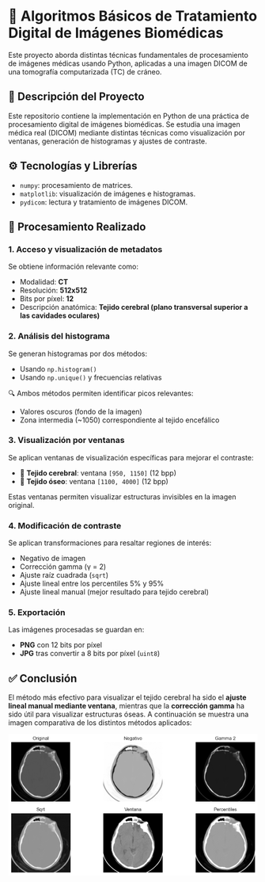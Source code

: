 # 🧠 Algoritmos Básicos de Tratamiento Digital de Imágenes Biomédicas

Este proyecto aborda distintas técnicas fundamentales de procesamiento de imágenes médicas usando Python, aplicadas a una imagen DICOM de una tomografía computarizada (TC) de cráneo.

## 🧾 Descripción del Proyecto

Este repositorio contiene la implementación en Python de una práctica de procesamiento digital de imágenes biomédicas. Se estudia una imagen médica real (DICOM) mediante distintas técnicas como visualización por ventanas, generación de histogramas y ajustes de contraste.

## ⚙️ Tecnologías y Librerías

- `numpy`: procesamiento de matrices.
- `matplotlib`: visualización de imágenes e histogramas.
- `pydicom`: lectura y tratamiento de imágenes DICOM.

## 📸 Procesamiento Realizado

### 1. Acceso y visualización de metadatos

Se obtiene información relevante como:

- Modalidad: **CT**
- Resolución: **512x512**
- Bits por píxel: **12**
- Descripción anatómica: **Tejido cerebral (plano transversal superior a las cavidades oculares)**

### 2. Análisis del histograma

Se generan histogramas por dos métodos:

- Usando `np.histogram()`
- Usando `np.unique()` y frecuencias relativas

🔍 Ambos métodos permiten identificar picos relevantes:
- Valores oscuros (fondo de la imagen)
- Zona intermedia (~1050) correspondiente al tejido encefálico

### 3. Visualización por ventanas

Se aplican ventanas de visualización específicas para mejorar el contraste:

- 🧠 **Tejido cerebral**: ventana `[950, 1150]` (12 bpp)
- 🦴 **Tejido óseo**: ventana `[1100, 4000]` (12 bpp)

Estas ventanas permiten visualizar estructuras invisibles en la imagen original.

### 4. Modificación de contraste

Se aplican transformaciones para resaltar regiones de interés:

- Negativo de imagen
- Corrección gamma (γ = 2)
- Ajuste raíz cuadrada (`sqrt`)
- Ajuste lineal entre los percentiles 5% y 95%
- Ajuste lineal manual (mejor resultado para tejido cerebral)

### 5. Exportación

Las imágenes procesadas se guardan en:

- **PNG** con 12 bits por píxel
- **JPG** tras convertir a 8 bits por píxel (`uint8`)

## ✅ Conclusión

El método más efectivo para visualizar el tejido cerebral ha sido el **ajuste lineal manual mediante ventana**, mientras que la **corrección gamma** ha sido útil para visualizar estructuras óseas. A continuación se muestra una imagen comparativa de los distintos métodos aplicados:

![Figura resumen](./assets/summary.png)
